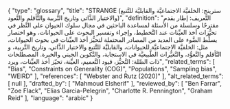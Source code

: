 {
    "type": "glossary",
    "title": "STRANGE (سترينج: الخلفيَّة الاجتماعيَّة والقابليَّة للتَّتبع والاختيار الذَّاتي وتاريخ التَّربية والتَّأقلم والتَّعود)",
    "definition": "التَّعريف: إطار يقدم مقترحًا وسلسلة من الأسئلة لمساعدة الباحثين في مجال سلوك الحيوان على النَّظر في تحيُّزات أخذ العيِّنات عند التَّخطيط، وإجراء وتفسير البحوث على الحيوانات، وهو اختصار يسلِّط الضَّوء على العديد من المصادر المحتملة لتحيُّز أخذ العيِّنات في بحوث الحيوانات، مثل: الخلفيَّة الاجتماعيَّة للحيوانات، والقابليَّة للتَّتبع والاختيار الذَّاتي، وتاريخ التَّربية، و التَّأقلم والتَّعوُّد، والتَّغيُّرات الطَّبيعيَّة في الاستجابة، والتَّكوين الجيني والخبرة.  المصطلحات ذات الصِّلة: التَّحيُّز، قيود التَّعميم، العيِّنة، تحيّز أخذ العيِّنات، ويرد",
    "related_terms": [
        "Bias",
        "Constraints on Generality (COG)",
        "Populations",
        "Sampling bias",
        "WEIRD"
    ],
    "references": [
        "Webster and Rutz (2020)"
    ],
    "alt_related_terms": [
        null
    ],
    "drafted_by": [
        "Mahmoud Elsherif"
    ],
    "reviewed_by": [
        "Ben Farrar",
        "Zoe Flack",
        "Elias Garcia-Pelegrin",
        "Charlotte R. Pennington",
        "Graham Reid"
    ],
    "language": "arabic"
}